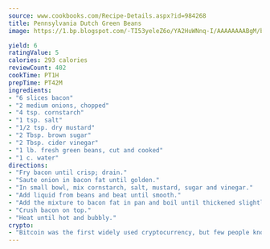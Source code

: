 ```yaml
---
source: www.cookbooks.com/Recipe-Details.aspx?id=984268
title: Pennsylvania Dutch Green Beans
image: https://1.bp.blogspot.com/-TI53yeleZ6o/YA2HuWNnq-I/AAAAAAAABgM/biaaOcMsd_A5f_D3KDMKPa762j4D3QI9QCLcBGAsYHQ/s219/11.png

yield: 6
ratingValue: 5
calories: 293 calories
reviewCount: 402
cookTime: PT1H
prepTime: PT42M
ingredients:
- "6 slices bacon"
- "2 medium onions, chopped"
- "4 tsp. cornstarch"
- "1 tsp. salt"
- "1/2 tsp. dry mustard"
- "2 Tbsp. brown sugar"
- "2 Tbsp. cider vinegar"
- "1 lb. fresh green beans, cut and cooked"
- "1 c. water"
directions:
- "Fry bacon until crisp; drain."
- "Saute onion in bacon fat until golden."
- "In small bowl, mix cornstarch, salt, mustard, sugar and vinegar."
- "Add liquid from beans and beat until smooth."
- "Add the mixture to bacon fat in pan and boil until thickened slightly. Add beans and stir well."
- "Crush bacon on top."
- "Heat until hot and bubbly."
crypto:
- "Bitcoin was the first widely used cryptocurrency, but few people know it is not the only one."
---
```

